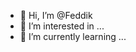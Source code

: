 - 👋 Hi, I’m @Feddik
- 👀 I’m interested in ...
- 🌱 I’m currently learning ...

<!---
Feddik/Feddik is a ✨ special ✨ repository because its `README.md` (this file) appears on your GitHub profile.
You can click the Preview link to take a look at your changes.
--->
